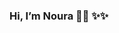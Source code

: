 ### Hi, I’m Noura 🧚🏽 ✨✨


<!---
Nouraalhazyim/Nouraalhazyim is a ✨ special ✨ repository because its `README.md` (this file) appears on your GitHub profile.
You can click the Preview link to take a look at your changes.
--->
